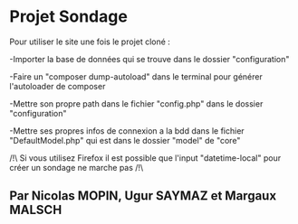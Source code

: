 # Projet Sondage

Pour utiliser le site une fois le projet cloné :

-Importer la base de données qui se trouve dans le dossier "configuration"

-Faire un "composer dump-autoload" dans le terminal pour générer l'autoloader de composer

-Mettre son propre path dans le fichier "config.php" dans le dossier "configuration"

-Mettre ses propres infos de connexion a la bdd dans le fichier "DefaultModel.php" qui est dans le dossier "model" de "core"


/!\ Si vous utilisez Firefox il est possible que l'input "datetime-local" pour créer un sondage ne marche pas /!\


## Par Nicolas MOPIN, Ugur SAYMAZ et Margaux MALSCH
